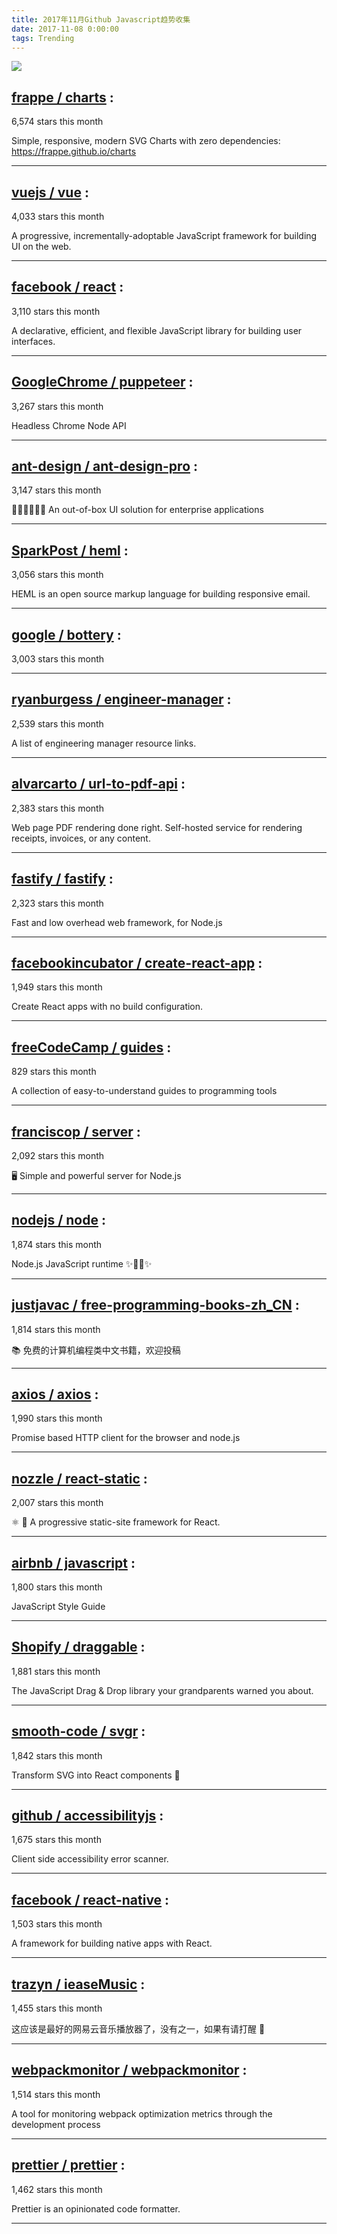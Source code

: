 ```yaml
---
title: 2017年11月Github Javascript趋势收集 
date: 2017-11-08 0:00:00
tags: Trending
---
```

![](/images/github_16.png)
##   [frappe / charts](https://github.com/frappe/charts) : 
 
6,574 stars this month

Simple, responsive, modern SVG Charts with zero dependencies: https://frappe.github.io/charts 

---
##   [vuejs / vue](https://github.com/vuejs/vue) : 
 
4,033 stars this month

A progressive, incrementally-adoptable JavaScript framework for building UI on the web. 

---
##   [facebook / react](https://github.com/facebook/react) : 
 
3,110 stars this month

A declarative, efficient, and flexible JavaScript library for building user interfaces. 

---
##   [GoogleChrome / puppeteer](https://github.com/GoogleChrome/puppeteer) : 
 
3,267 stars this month

Headless Chrome Node API 

---
##   [ant-design / ant-design-pro](https://github.com/ant-design/ant-design-pro) : 
 
3,147 stars this month

👨🏻‍💻👩🏻‍💻 An out-of-box UI solution for enterprise applications 

---
##   [SparkPost / heml](https://github.com/SparkPost/heml) : 
 
3,056 stars this month

HEML is an open source markup language for building responsive email. 

---
##   [google / bottery](https://github.com/google/bottery) : 
 
3,003 stars this month

 

---
##   [ryanburgess / engineer-manager](https://github.com/ryanburgess/engineer-manager) : 
 
2,539 stars this month

A list of engineering manager resource links. 

---
##   [alvarcarto / url-to-pdf-api](https://github.com/alvarcarto/url-to-pdf-api) : 
 
2,383 stars this month

Web page PDF rendering done right. Self-hosted service for rendering receipts, invoices, or any content. 

---
##   [fastify / fastify](https://github.com/fastify/fastify) : 
 
2,323 stars this month

Fast and low overhead web framework, for Node.js 

---
##   [facebookincubator / create-react-app](https://github.com/facebookincubator/create-react-app) : 
 
1,949 stars this month

Create React apps with no build configuration. 

---
##   [freeCodeCamp / guides](https://github.com/freeCodeCamp/guides) : 
 
829 stars this month

A collection of easy-to-understand guides to programming tools 

---
##   [franciscop / server](https://github.com/franciscop/server) : 
 
2,092 stars this month

🖥 Simple and powerful server for Node.js 

---
##   [nodejs / node](https://github.com/nodejs/node) : 
 
1,874 stars this month

Node.js JavaScript runtime ✨🐢🚀✨ 

---
##   [justjavac / free-programming-books-zh_CN](https://github.com/justjavac/free-programming-books-zh_CN) : 
 
1,814 stars this month

📚 免费的计算机编程类中文书籍，欢迎投稿 

---
##   [axios / axios](https://github.com/axios/axios) : 
 
1,990 stars this month

Promise based HTTP client for the browser and node.js 

---
##   [nozzle / react-static](https://github.com/nozzle/react-static) : 
 
2,007 stars this month

⚛️ 🚀 A progressive static-site framework for React. 

---
##   [airbnb / javascript](https://github.com/airbnb/javascript) : 
 
1,800 stars this month

JavaScript Style Guide 

---
##   [Shopify / draggable](https://github.com/Shopify/draggable) : 
 
1,881 stars this month

The JavaScript Drag & Drop library your grandparents warned you about. 

---
##   [smooth-code / svgr](https://github.com/smooth-code/svgr) : 
 
1,842 stars this month

Transform SVG into React components 🦁 

---
##   [github / accessibilityjs](https://github.com/github/accessibilityjs) : 
 
1,675 stars this month

Client side accessibility error scanner. 

---
##   [facebook / react-native](https://github.com/facebook/react-native) : 
 
1,503 stars this month

A framework for building native apps with React. 

---
##   [trazyn / ieaseMusic](https://github.com/trazyn/ieaseMusic) : 
 
1,455 stars this month

这应该是最好的网易云音乐播放器了，没有之一，如果有请打醒 🤘 

---
##   [webpackmonitor / webpackmonitor](https://github.com/webpackmonitor/webpackmonitor) : 
 
1,514 stars this month

A tool for monitoring webpack optimization metrics through the development process 

---
##   [prettier / prettier](https://github.com/prettier/prettier) : 
 
1,462 stars this month

Prettier is an opinionated code formatter. 

---

